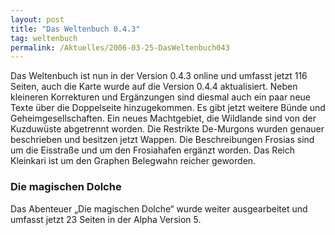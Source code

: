 ```yaml
---
layout: post
title: "Das Weltenbuch 0.4.3"
tag: weltenbuch
permalink: /Aktuelles/2006-03-25-DasWeltenbuch043
---
```


Das Weltenbuch ist nun in der Version 0.4.3 online und umfasst jetzt 116 Seiten, auch die Karte wurde auf die Version 0.4.4 aktualisiert. Neben kleineren Korrekturen und Ergänzungen sind diesmal auch ein paar neue Texte über die Doppelseite hinzugekommen. Es gibt jetzt weitere Bünde und Geheimgesellschaften. Ein neues Machtgebiet, die Wildlande sind von der Kuzduwüste abgetrennt worden. Die Restrikte De-Murgons wurden genauer beschrieben und besitzen jetzt Wappen. Die Beschreibungen Frosias sind um die Eisstraße und um den Frosiahafen ergänzt worden. Das Reich Kleinkari ist um den Graphen Belegwahn reicher geworden.

### Die magischen Dolche

Das Abenteuer &bdquo;Die magischen Dolche&ldquo; wurde weiter ausgearbeitet und umfasst jetzt 23 Seiten in der Alpha Version 5.
